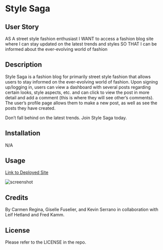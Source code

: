 # Style Saga

## User Story

AS A street style fashion enthusiast
I WANT to access a fashion blog site where I can stay updated on the latest trends and styles
SO THAT I can be informed about the ever-evolving world of fashion 

## Description

Style Saga is a fashion blog for primarily street style fashion that allows users to stay informed on the ever-evolving world of fashion. Upon signing up/logging in, users can view a dashboard with several posts regarding certain looks, style aspects, etc. and can click to view the post in more detail and add a comment (this is where they will see other’s comments). The user’s profile page allows them to make a new post, as well as see the posts they have created. 

Don’t fall behind on the latest trends. Join Style Saga today. 


## Installation

N/A

## Usage



[Link to Deployed Site](https://rocky-harbor-10081-a01abff67a03.herokuapp.com/)


![screenshot](./public/images/screenshot.png)


## Credits

By Carmen Regina, Giselle Fuselier, and Kevin Serrano in collaboration with Leif Hetland and Fred Kamm.

## License

Please refer to the LICENSE in the repo.